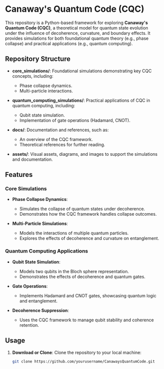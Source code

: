 # Canaway's Quantum Code (CQC)

This repository is a Python-based framework for exploring **Canaway's Quantum Code (CQC)**, a theoretical model for quantum state evolution under the influence of decoherence, curvature, and boundary effects. It provides simulations for both foundational quantum theory (e.g., phase collapse) and practical applications (e.g., quantum computing).

## Repository Structure

- **core_simulations/**:
  Foundational simulations demonstrating key CQC concepts, including:
  - Phase collapse dynamics.
  - Multi-particle interactions.
  
- **quantum_computing_simulations/**:
  Practical applications of CQC in quantum computing, including:
  - Qubit state simulation.
  - Implementation of gate operations (Hadamard, CNOT).
  
- **docs/**:
  Documentation and references, such as:
  - An overview of the CQC framework.
  - Theoretical references for further reading.

- **assets/**:
  Visual assets, diagrams, and images to support the simulations and documentation.

## Features

### **Core Simulations**
- **Phase Collapse Dynamics**:
  - Simulates the collapse of quantum states under decoherence.
  - Demonstrates how the CQC framework handles collapse outcomes.

- **Multi-Particle Simulations**:
  - Models the interactions of multiple quantum particles.
  - Explores the effects of decoherence and curvature on entanglement.

### **Quantum Computing Applications**
- **Qubit State Simulation**:
  - Models two qubits in the Bloch sphere representation.
  - Demonstrates the effects of decoherence and quantum gates.

- **Gate Operations**:
  - Implements Hadamard and CNOT gates, showcasing quantum logic and entanglement.

- **Decoherence Suppression**:
  - Uses the CQC framework to manage qubit stability and coherence retention.

## Usage

1. **Download or Clone**:
   Clone the repository to your local machine:
   ```bash
   git clone https://github.com/yourusername/CanawaysQuantumCode.git

